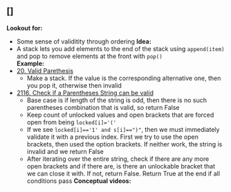 ## []
**Lookout for:**
* Some sense of validitity through ordering
**Idea:**
* A stack lets you add elements to the end of the stack using `append(item)` and pop to remove elements at the front with `pop()`  
**Example:**
* [20. Valid Parethesis](https://leetcode.com/problems/valid-parentheses/)
	* Make a stack. If the value is the corresponding alternative one, then you pop it, otherwise then invalid
* [2116. Check if a Parentheses String can be valid](https://leetcode.com/problems/check-if-a-parentheses-string-can-be-valid/description/?envType=daily-question&envId=2025-01-12)
	* Base case is if length of the string is odd, then there is no such parentheses combination that is valid, so return False
	* Keep count of unlocked values and open brackets that are forced open from being `locked[i]='('`
	* If we see `locked[i]=='1' and s[i]==")"`, then we must immediately validate it with a previous index. First we try to use the open brackets, then used the option brackets. If neither work, the string is invalid and we return False
	* After iterating over the entire string, check if there are any more open brackets and if there are, is there an unlockable bracket that we can close it with. If not, return False. Return True at the end if all conditions pass
**Conceptual videos:**